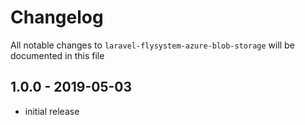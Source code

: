 # Changelog

All notable changes to `laravel-flysystem-azure-blob-storage` will be documented in this file

## 1.0.0 - 2019-05-03

- initial release
